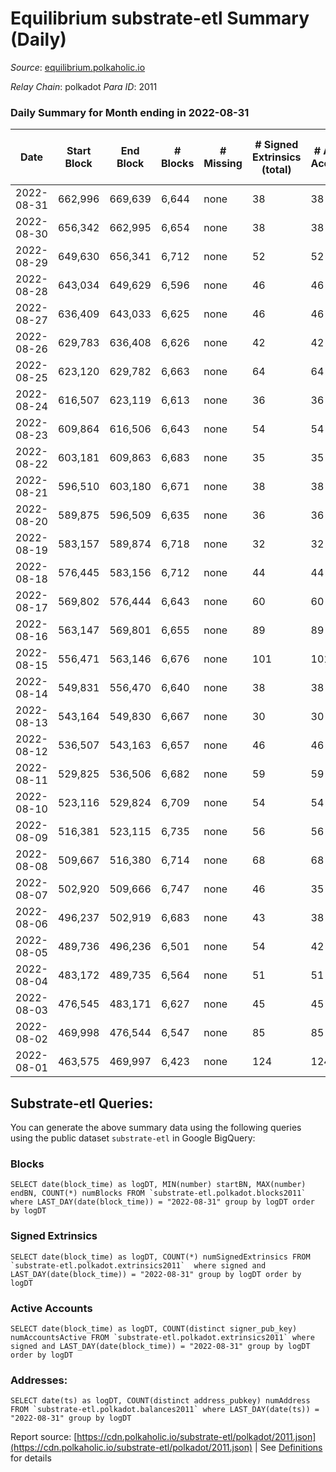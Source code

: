 # Equilibrium substrate-etl Summary (Daily)

_Source_: [equilibrium.polkaholic.io](https://equilibrium.polkaholic.io)

*Relay Chain*: polkadot
*Para ID*: 2011



### Daily Summary for Month ending in 2022-08-31


| Date | Start Block | End Block | # Blocks | # Missing | # Signed Extrinsics (total) | # Active Accounts | # Addresses with Balances | # Events | # Transfers | # XCM Transfers In | # XCM Transfers Out |
| ---- | ----------- | --------- | -------- | --------- | --------------------------- | ----------------- | ------------------------- | -------- | ----------- | ------------------ | ------------------- |
| 2022-08-31 | 662,996 | 669,639 | 6,644 | none  | 38 | 38 | 7,514 | 151,423 |   |   |   |
| 2022-08-30 | 656,342 | 662,995 | 6,654 | none  | 38 | 38 |  | 150,844 |   |   |   |
| 2022-08-29 | 649,630 | 656,341 | 6,712 | none  | 52 | 52 |  | 151,859 |   |   |   |
| 2022-08-28 | 643,034 | 649,629 | 6,596 | none  | 46 | 46 |  | 149,700 |   |   |   |
| 2022-08-27 | 636,409 | 643,033 | 6,625 | none  | 46 | 46 |  | 150,348 |   |   |   |
| 2022-08-26 | 629,783 | 636,408 | 6,626 | none  | 42 | 42 |  | 150,381 |   |   |   |
| 2022-08-25 | 623,120 | 629,782 | 6,663 | none  | 64 | 64 |  | 151,324 |   |   |   |
| 2022-08-24 | 616,507 | 623,119 | 6,613 | none  | 36 | 36 | 7,362 | 150,116 |   |   |   |
| 2022-08-23 | 609,864 | 616,506 | 6,643 | none  | 54 | 54 | 7,361 | 150,786 |   |   |   |
| 2022-08-22 | 603,181 | 609,863 | 6,683 | none  | 35 | 35 | 7,357 | 151,659 |   |   |   |
| 2022-08-21 | 596,510 | 603,180 | 6,671 | none  | 38 | 38 | 7,355 | 151,245 |   |   |   |
| 2022-08-20 | 589,875 | 596,509 | 6,635 | none  | 36 | 36 | 7,353 | 150,571 |   |   |   |
| 2022-08-19 | 583,157 | 589,874 | 6,718 | none  | 32 | 32 | 7,350 | 152,392 |   |   |   |
| 2022-08-18 | 576,445 | 583,156 | 6,712 | none  | 44 | 44 | 7,350 | 152,356 |   |   |   |
| 2022-08-17 | 569,802 | 576,444 | 6,643 | none  | 60 | 60 | 7,346 | 150,808 |   |   |   |
| 2022-08-16 | 563,147 | 569,801 | 6,655 | none  | 89 | 89 | 7,332 | 151,248 |   |   |   |
| 2022-08-15 | 556,471 | 563,146 | 6,676 | none  | 101 | 101 | 7,318 | 150,675 |   |   |   |
| 2022-08-14 | 549,831 | 556,470 | 6,640 | none  | 38 | 38 | 7,317 | 150,681 |   |   |   |
| 2022-08-13 | 543,164 | 549,830 | 6,667 | none  | 30 | 30 | 7,316 | 151,271 |   |   |   |
| 2022-08-12 | 536,507 | 543,163 | 6,657 | none  | 46 | 46 | 7,315 | 151,106 |   |   |   |
| 2022-08-11 | 529,825 | 536,506 | 6,682 | none  | 59 | 59 | 7,314 | 151,459 |   |   |   |
| 2022-08-10 | 523,116 | 529,824 | 6,709 | none  | 54 | 54 | 7,313 | 152,250 |   |   |   |
| 2022-08-09 | 516,381 | 523,115 | 6,735 | none  | 56 | 56 | 7,312 | 152,847 |   |   |   |
| 2022-08-08 | 509,667 | 516,380 | 6,714 | none  | 68 | 68 | 7,310 | 152,505 |   |   |   |
| 2022-08-07 | 502,920 | 509,666 | 6,747 | none  | 46 | 35 | 7,306 | 153,108 |   |   |   |
| 2022-08-06 | 496,237 | 502,919 | 6,683 | none  | 43 | 38 | 7,303 | 151,616 |   |   |   |
| 2022-08-05 | 489,736 | 496,236 | 6,501 | none  | 54 | 42 | 7,303 | 147,607 |   |   |   |
| 2022-08-04 | 483,172 | 489,735 | 6,564 | none  | 51 | 51 | 7,302 | 148,732 |   |   |   |
| 2022-08-03 | 476,545 | 483,171 | 6,627 | none  | 45 | 45 | 7,300 | 150,423 |   |   |   |
| 2022-08-02 | 469,998 | 476,544 | 6,547 | none  | 85 | 85 | 7,298 | 147,774 |   |   |   |
| 2022-08-01 | 463,575 | 469,997 | 6,423 | none  | 124 | 124 | 7,293 | 145,719 |   |   |   |

## Substrate-etl Queries:
You can generate the above summary data using the following queries using the public dataset `substrate-etl` in Google BigQuery:


### Blocks
```
SELECT date(block_time) as logDT, MIN(number) startBN, MAX(number) endBN, COUNT(*) numBlocks FROM `substrate-etl.polkadot.blocks2011`  where LAST_DAY(date(block_time)) = "2022-08-31" group by logDT order by logDT
```


### Signed Extrinsics
```
SELECT date(block_time) as logDT, COUNT(*) numSignedExtrinsics FROM `substrate-etl.polkadot.extrinsics2011`  where signed and LAST_DAY(date(block_time)) = "2022-08-31" group by logDT order by logDT
```


### Active Accounts
```
SELECT date(block_time) as logDT, COUNT(distinct signer_pub_key) numAccountsActive FROM `substrate-etl.polkadot.extrinsics2011` where signed and LAST_DAY(date(block_time)) = "2022-08-31" group by logDT order by logDT
```


### Addresses:
```
SELECT date(ts) as logDT, COUNT(distinct address_pubkey) numAddress FROM `substrate-etl.polkadot.balances2011` where LAST_DAY(date(ts)) = "2022-08-31" group by logDT
```



Report source: [https://cdn.polkaholic.io/substrate-etl/polkadot/2011.json](https://cdn.polkaholic.io/substrate-etl/polkadot/2011.json) | See [Definitions](/DEFINITIONS.md) for details
